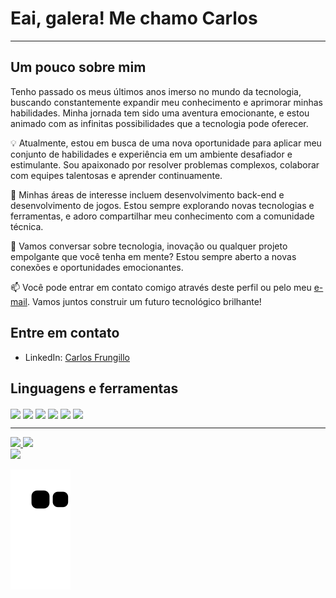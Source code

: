 <h1>Eai, galera! Me chamo Carlos </h1>
         
<hr>

## Um pouco sobre mim          


Tenho passado os meus últimos anos imerso no mundo da tecnologia, buscando constantemente expandir meu conhecimento e aprimorar minhas habilidades. Minha jornada tem sido uma aventura emocionante, e estou animado com as infinitas possibilidades que a tecnologia pode oferecer.

💡 Atualmente, estou em busca de uma nova oportunidade para aplicar meu conjunto de habilidades e experiência em um ambiente desafiador e estimulante. Sou apaixonado por resolver problemas complexos, colaborar com equipes talentosas e aprender continuamente.

🚀 Minhas áreas de interesse incluem desenvolvimento back-end e desenvolvimento de jogos. Estou sempre explorando novas tecnologias e ferramentas, e adoro compartilhar meu conhecimento com a comunidade técnica.

💬 Vamos conversar sobre tecnologia, inovação ou qualquer projeto empolgante que você tenha em mente? Estou sempre aberto a novas conexões e oportunidades emocionantes.

📫 Você pode entrar em contato comigo através deste perfil ou pelo meu [e-mail](carloscvf03@gmail.com). Vamos juntos construir um futuro tecnológico brilhante!

## Entre em contato

- LinkedIn: [Carlos Frungillo](https://www.linkedin.com/in/carlos-carvalho-47375320b/)

<h2> <strong> Linguagens e ferramentas </strong> </h2>
<div>
    <img align="center" src="https://img.shields.io/badge/C%23-239120?style=for-the-badge&logo=dotnet&logoColor=white">
    <img align="center" src="https://img.shields.io/badge/Python-3776AB?style=for-the-badge&logo=python&logoColor=white">
    <img align="center" src="https://img.shields.io/badge/Java-007396?style=for-the-badge&logo=coffeescript&logoColor=orange">
    <img align="center" src="https://img.shields.io/badge/Git-F05032?style=for-the-badge&logo=git&logoColor=white">
    <img align="center" src="https://img.shields.io/badge/Bash-FFFF00?style=for-the-badge&logo=gnubash&logoColor=black">
    <img align="center" src="https://img.shields.io/badge/Docker-2496ED?style=for-the-badge&logo=docker&logoColor=white"> 

</div>
<hr>
<div>
  
  <a href="www.github.com/CarlosCVF">
  <img height="180em" src="https://github-readme-stats.vercel.app/api?username=CarlosCVF&show_icons=true&theme=dracula"/>
  <img height="180em" src="https://github-readme-stats.vercel.app/api/top-langs/?username=CarlosCVF&layout=compact&theme=dracula"/>
</div>

<div> 
  <a href="https://www.linkedin.com/in/carlos-carvalho-47375320b/" target="_blank">
           <img src="https://img.shields.io/badge/-LinkedIn-%230077B5?style=for-the-badge&logo=linkedin&logoColor=white">
  </a> 
 
   ![Snake animation](https://github.com/CarlosCVF/CarlosCVF/blob/output/github-contribution-grid-snake.svg)
 
</div>

